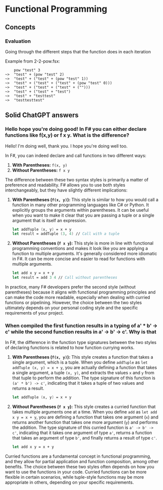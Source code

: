 # Functional Programming

## Concepts
### Evaluation

Going through the different steps that the function does in each iteration

Example from 2-2-pow.fsx:

```
    pow "test" 3
~>  "test" + (pow "test" 2)
~>  "test" + ("test" + (pow "test" 1))
~>  "test" + ("test" + ("test" + (pow "test" 0)))
~>  "test" + ("test" + ("test" + ("")))
~>  "test" + ("test" + "test")
~>  "test" + "testtest"
~>  "testtesttest"
```
## Solid ChatGPT answers

### Hello hope you're doing good! In F# you can either declare functions like f(x,y) or f x y. What is the difference?
Hello! I'm doing well, thank you. I hope you're doing well too.

In F#, you can indeed declare and call functions in two different ways:

1. **With Parentheses:** `f(x, y)`
2. **Without Parentheses:** `f x y`

The difference between these two syntax styles is primarily a matter of preference and readability. F# allows you to use both styles interchangeably, but they have slightly different implications:

1. **With Parentheses (`f(x, y)`):** This style is similar to how you would call a function in many other programming languages like C# or Python. It explicitly groups the arguments within parentheses. It can be useful when you want to make it clear that you are passing a tuple or a single argument that is itself an expression.

   ```fsharp
   let addTuple (x, y) = x + y
   let result = addTuple (3, 4) // Call with a tuple
   ```

2. **Without Parentheses (`f x y`):** This style is more in line with functional programming conventions and makes it look like you are applying a function to multiple arguments. It's generally considered more idiomatic in F#. It can be more concise and easier to read for functions with multiple arguments.

   ```fsharp
   let add x y = x + y
   let result = add 3 4 // Call without parentheses
   ```

In practice, many F# developers prefer the second style (without parentheses) because it aligns with functional programming principles and can make the code more readable, especially when dealing with curried functions or pipelining. However, the choice between the two styles ultimately depends on your personal coding style and the specific requirements of your project.

### When compiled the first function results in a typing of a' * b' -> c' while the second function results in a' -> b' -> c'. Why is that

In F#, the difference in the function type signatures between the two styles of declaring functions is related to how function currying works.

1. **With Parentheses (`f(x, y)`):** This style creates a function that takes a single argument, which is a tuple. When you define `addTuple` as `let addTuple (x, y) = x + y`, you are actually defining a function that takes a single argument, a tuple `(x, y)`, and extracts the values `x` and `y` from that tuple to perform the addition. The type signature of this function is `(a' * b') -> c'`, indicating that it takes a tuple of two values and returns a result.

   ```fsharp
   let addTuple (x, y) = x + y
   ```

2. **Without Parentheses (`f x y`):** This style creates a curried function that takes multiple arguments one at a time. When you define `add` as `let add x y = x + y`, you are defining a function that takes one argument (`x`) and returns another function that takes one more argument (`y`) and performs the addition. The type signature of this curried function is `a' -> b' -> c'`, indicating that it takes one argument of type `a'`, returns a function that takes an argument of type `b'`, and finally returns a result of type `c'`.

   ```fsharp
   let add x y = x + y
   ```

Curried functions are a fundamental concept in functional programming, and they allow for partial application and function composition, among other benefits. The choice between these two styles often depends on how you want to use the functions in your code. Curried functions can be more flexible in certain scenarios, while tuple-style functions may be more appropriate in others, depending on your specific requirements.
